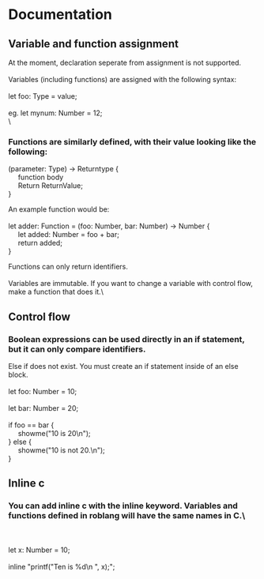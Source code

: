 # Documentation

## Variable and function assignment
At the moment, declaration seperate from assignment is not supported.\
\
Variables (including functions) are assigned with the following syntax:\
\
let foo: Type = value;\
\
eg. let mynum: Number = 12;\
\
### Functions are similarly defined, with their value looking like the following:
(parameter: Type) -> Returntype {\
    &nbsp;&nbsp;&nbsp;&nbsp;&nbsp;function body\
    &nbsp;&nbsp;&nbsp;&nbsp;&nbsp;Return ReturnValue;\
}

An example function would be:\
\
let adder: Function = (foo: Number, bar: Number) -> Number {\
    &nbsp;&nbsp;&nbsp;&nbsp;&nbsp;let added: Number = foo + bar;\
    &nbsp;&nbsp;&nbsp;&nbsp;&nbsp;return added;\
}

Functions can only return identifiers.\
\
Variables are immutable. If you want to change a variable with control flow, make a function that does it.\

## Control flow

### Boolean expressions can be used directly in an if statement, but it can only compare identifiers.
Else if does not exist. You must create an if statement inside of an else block.\
\
let foo: Number = 10;\
\
let bar: Number = 20;\
\
if foo == bar {\
    &nbsp;&nbsp;&nbsp;&nbsp;&nbsp;showme("10 is 20\n");\
} else {\
    &nbsp;&nbsp;&nbsp;&nbsp;&nbsp;showme("10 is not 20.\n");\
}

## Inline c
### You can add inline c with the inline keyword. Variables and functions defined in roblang will have the same names in C.\
\
\
let x: Number = 10;\
\
inline "printf(\"Ten is %d\n \", x);";
